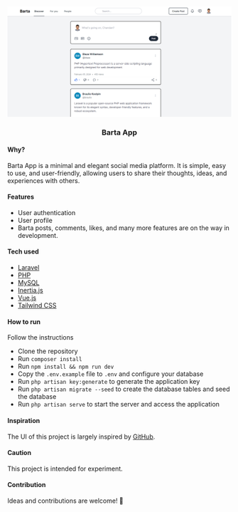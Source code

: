 ![Project screenshot](./public/images/project-screenshot.png)

<h3 align="center">Barta App</h3>

#### Why?
Barta App is a minimal and elegant social media platform. 
It is simple, easy to use, and user-friendly, allowing users 
to share their thoughts, ideas, and experiences with others.

#### Features
- User authentication
- User profile
- Barta posts, comments, likes, and many more features are on the way in development.

#### Tech used

- [Laravel](https://laravel.com)
- [PHP](https://www.php.net)
- [MySQL](https://www.mysql.com)
- [Inertia.js](https://inertiajs.com)
- [Vue.js](https://vuejs.org)
- [Tailwind CSS](https://tailwindcss.com)

#### How to run
Follow the instructions

- Clone the repository
- Run `composer install`
- Run `npm install && npm run dev`
- Copy the `.env.example` file to `.env` and configure your database
- Run `php artisan key:generate` to generate the application key
- Run `php artisan migrate --seed` to create the database tables and seed the database
- Run `php artisan serve` to start the server and access the application

#### Inspiration

The UI of this project is largely inspired by [GitHub](https://github.com/alnahian2003/barta-template).

#### Caution
This project is intended for experiment.

#### Contribution
Ideas and contributions are welcome! 🙌





